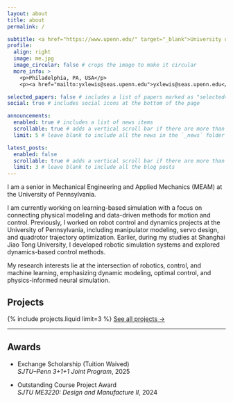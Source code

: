 ```yaml
---
layout: about
title: about
permalink: /

subtitle: <a href="https://www.upenn.edu/" target="_blank">University of Pennsylvania</a> · MEAM Department · Robotics & Control
profile:
  align: right
  image: me.jpg
  image_circular: false # crops the image to make it circular
  more_info: >
    <p>Philadelphia, PA, USA</p>
    <p><a href="mailto:yxlewis@seas.upenn.edu">yxlewis@seas.upenn.edu</a></p>

selected_papers: false # includes a list of papers marked as "selected={true}"
social: true # includes social icons at the bottom of the page

announcements:
  enabled: true # includes a list of news items
  scrollable: true # adds a vertical scroll bar if there are more than 3 news items
  limit: 5 # leave blank to include all the news in the `_news` folder

latest_posts:
  enabled: false
  scrollable: true # adds a vertical scroll bar if there are more than 3 new posts items
  limit: 3 # leave blank to include all the blog posts
---
```


I am a senior in Mechanical Engineering and Applied Mechanics (MEAM) at the University of Pennsylvania.  

I am currently working on learning-based simulation with a focus on connecting physical modeling and data-driven methods for motion and control. Previously, I worked on robot control and dynamics projects at the University of Pennsylvania, including manipulator modeling, servo design, and quadrotor trajectory optimization.
Earlier, during my studies at Shanghai Jiao Tong University, I developed robotic simulation systems and explored dynamics-based control methods.

My research interests lie at the intersection of robotics, control, and machine learning, emphasizing dynamic modeling, optimal control, and physics-informed neural simulation.

## Projects
{% include projects.liquid limit=3 %}
[See all projects →](/projects)

---

## Awards

- Exchange Scholarship (Tuition Waived)  
  *SJTU–Penn 3+1+1 Joint Program*, 2025  
  
- Outstanding Course Project Award  
  *SJTU ME3220: Design and Manufacture II*, 2024
  
